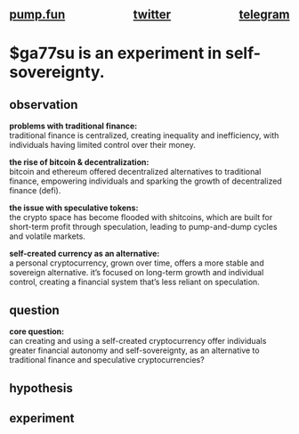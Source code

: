 <h2>
  <div style="display: flex; justify-content: space-between;">
    <span><a href="https://pump.fun/coin/24A5FSAuq2sxcjsHdErjPu5u92dvSMrGi9FUuSPopump" target="_blank">pump.fun</a></span>
    <span><a href="https://x.com/ga77su" target="_blank">twitter</a></span>
    <span><a href="https://t.me/ga77su" target="_blank">telegram</a></span>
  </div>
</h2>

# $ga77su is an experiment in self-sovereignty.

## observation

**problems with traditional finance:**  
traditional finance is centralized, creating inequality and inefficiency, with individuals having limited control over their money.  

**the rise of bitcoin & decentralization:**  
bitcoin and ethereum offered decentralized alternatives to traditional finance, empowering individuals and sparking the growth of decentralized finance (defi).  

**the issue with speculative tokens:**  
the crypto space has become flooded with shitcoins, which are built for short-term profit through speculation, leading to pump-and-dump cycles and volatile markets.  

**self-created currency as an alternative:**  
a personal cryptocurrency, grown over time, offers a more stable and sovereign alternative. it’s focused on long-term growth and individual control, creating a financial system that’s less reliant on speculation.  

## question

**core question:**  
can creating and using a self-created cryptocurrency offer individuals greater financial autonomy and self-sovereignty, as an alternative to traditional finance and speculative cryptocurrencies?

## hypothesis

## experiment

